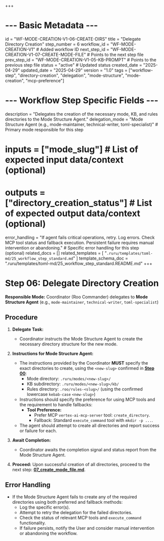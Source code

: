 +++
# --- Basic Metadata ---
id = "WF-MODE-CREATION-V1-06-CREATE-DIRS"
title = "Delegate Directory Creation"
step_number = 6
workflow_id = "WF-MODE-CREATION-V1" # Added workflow ID
next_step_id = "WF-MODE-CREATION-V1-07-CREATE-MODE-FILE" # Points to the next step file
prev_step_id = "WF-MODE-CREATION-V1-05-KB-PROMPT" # Points to the previous step file
status = "active" # Updated status
created_date = "2025-04-29"
updated_date = "2025-04-29"
version = "1.0"
tags = ["workflow-step", "directory-creation", "delegation", "mode-structure", "mode-creation", "mcp-preference"]

# --- Workflow Step Specific Fields ---
description = "Delegates the creation of the necessary mode, KB, and rules directories to the Mode Structure Agent."
delegation_mode = "Mode Structure Agent (e.g., mode-maintainer, technical-writer, toml-specialist)" # Primary mode responsible for this step
# inputs = ["mode_slug"] # List of expected input data/context (optional)
# outputs = ["directory_creation_status"] # List of expected output data/context (optional)
error_handling = "If agent fails critical operations, retry. Log errors. Check MCP tool status and fallback execution. Persistent failure requires manual intervention or abandoning." # Specific error handling for this step (optional)
related_docs = []
related_templates = [
    "`.ruru/templates/toml-md/25_workflow_step_standard.md`"
]
template_schema_doc = ".ruru/templates/toml-md/25_workflow_step_standard.README.md"
+++

# Step 06: Delegate Directory Creation

**Responsible Mode:** Coordinator (Roo Commander) delegates to **Mode Structure Agent** (e.g., `mode-maintainer`, `technical-writer`, `toml-specialist`)

## Procedure

1.  **Delegate Task:**
    *   Coordinator instructs the Mode Structure Agent to create the necessary directory structure for the new mode.

2.  **Instructions for Mode Structure Agent:**
    *   The instructions provided by the Coordinator **MUST** specify the exact directories to create, using the `<new-slug>` confirmed in **[Step 00](./00_start.md)**:
        *   Mode directory: `.ruru/modes/<new-slug>/`
        *   KB subdirectory: `.ruru/modes/<new-slug>/kb/`
        *   Rules directory: `.roo/rules-<slug>/` (using the confirmed lowercase `kebab-case` `<new-slug>`)
    *   Instructions should specify the preference for using MCP tools and the requirement to handle fallbacks:
        *   **Tool Preference:**
            *   Prefer MCP `vertex-ai-mcp-server` tool: `create_directory`.
            *   Fallback: Standard `execute_command` tool with `mkdir -p ...`.
    *   The agent should attempt to create all directories and report success or failure for each.

3.  **Await Completion:**
    *   Coordinator awaits the completion signal and status report from the Mode Structure Agent.

4.  **Proceed:** Upon successful creation of all directories, proceed to the next step: **[07_create_mode_file.md](./07_create_mode_file.md)**.

## Error Handling
*   If the Mode Structure Agent fails to create any of the required directories using both preferred and fallback methods:
    *   Log the specific error(s).
    *   Attempt to retry the delegation for the failed directories.
    *   Check the status of relevant MCP tools and `execute_command` functionality.
    *   If failure persists, notify the User and consider manual intervention or abandoning the workflow.